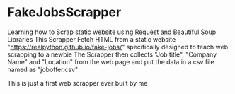 # FakeJobsScrapper
 
Learning how to Scrap static website using Request and Beautiful Soup Libraries
This Scrapper Fetch HTML from a static website "https://realpython.github.io/fake-jobs/" specifically designed to teach web scrapping to a newbie
The Scrapper then collects "Job title", "Company Name" and "Location" from the web page and put the data in a csv file named as "joboffer.csv"

This is just a first web scrapper ever built by me